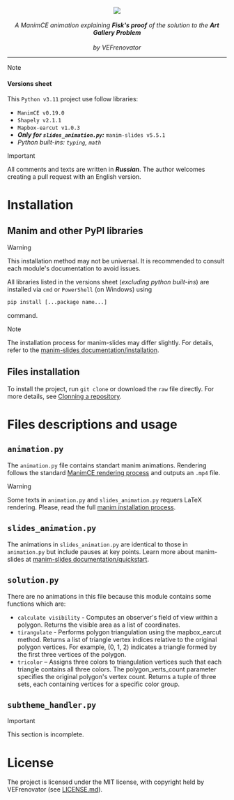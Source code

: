 <p align="center">
  <img src=https://github.com/VEFrenovator/Art-Gallery-Theorem--manim/blob/main/ArtGalleyTheoremLogo_ManimCE_v0.19.0.png>
  <br />
  <br />
  <i>A ManimCE animation explaining <b>Fisk's proof</b> of the solution to the <b>Art Gallery Problem</b></i>
  <br />
  <br />
  <i>by VEFrenovator</i>
</p>

---

> [!NOTE]
> #### Versions sheet
> This `Python v3.11` project use follow libraries:
> - `ManimCE v0.19.0`
> - `Shapely v2.1.1`
> - `Mapbox-earcut v1.0.3`
> - ***Only for `slides_animation.py`:*** `manim-slides v5.5.1`
> - *Python built-ins: `typing`, `math`*

> [!IMPORTANT]
> All comments and texts are written in ***Russian***. The author welcomes creating a pull request with an English version.

# Installation
## Manim and other PyPl libraries
> [!WARNING]
> This installation method may not be universal. It is recommended to consult each module's documentation to avoid issues.

All libraries listed in the versions sheet (*excluding python built-ins*) are installed via `cmd` or `PowerShell` (on Windows) using 
```cmd
pip install [...package name...]
```
command.
> [!NOTE]
> The installation process for manim-slides may differ slightly. For details, refer to the [manim-slides documentation/installation](https://manim-slides.eertmans.be/latest/installation.html#installation).

## Files installation
To install the project, run `git clone` or download the `raw` file directly. For more details, see [Clonning a repository](https://docs.github.com/en/repositories/creating-and-managing-repositories/cloning-a-repository).

# Files descriptions and usage
## `animation.py`
The `animation.py` file contains standart manim animations. Rendering follows the standard [ManimCE rendering process](https://github.com/ManimCommunity/manim?tab=readme-ov-file#usage) and outputs an `.mp4` file.
> [!WARNING]
> Some texts in `animation.py` and `slides_animation.py` requers LaTeX rendering. Please, read the full [manim installation process](https://docs.manim.community/en/stable/installation.html#installation).

## `slides_animation.py`
The animations in `slides_animation.py` are identical to those in `animation.py` but include pauses at key points. Learn more about manim-slides at [manim-slides documentation/quickstart](https://manim-slides.eertmans.be/latest/quickstart.html#quickstart).

## `solution.py`
There are no animations in this file because this module contains some functions which are:
- `calculate visibility` - Computes an observer's field of view within a polygon. Returns the visible area as a list of coordinates.
- `tirangulate` - Performs polygon triangulation using the mapbox_earcut method. Returns a list of triangle vertex indices relative to the original polygon vertices. For example, (0, 1, 2) indicates a triangle formed by the first three vertices of the polygon.
- `tricolor` – Assigns three colors to triangulation vertices such that each triangle contains all three colors. The polygon_verts_count parameter specifies the original polygon's vertex count. Returns a tuple of three sets, each containing vertices for a specific color group.

## `subtheme_handler.py`
> [!IMPORTANT]
> This section is incomplete.

# License
The project is licensed under the MIT license, with copyright held by VEFrenovator (see [LICENSE.md](https://github.com/VEFrenovator/Art-Gallery-Theorem--manim/blob/main/LICENSE.md)).
